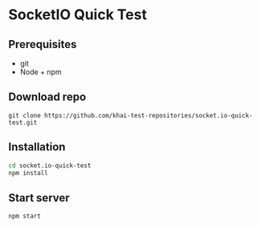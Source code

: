 
# SocketIO Quick Test

## Prerequisites

 * git
 * Node + npm

## Download repo

```
git clone https://github.com/khai-test-repositories/socket.io-quick-test.git
```

## Installation

```bash
cd socket.io-quick-test
npm install
```

## Start server

```bash
npm start
```